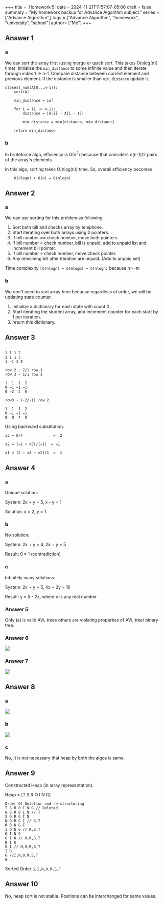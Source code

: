 +++
title = 'Homework 5'
date = 2024-11-21T11:57:07-05:00
draft = false
summary = "My homework backup for Advance Algorithm subject."
series = ["Advance Algorithm",]
tags = ["Advance Algorithm", "homework", "university", "school"]
author= ["Me"]
+++

## Answer 1

### a

We can sort the array first (using merge or quick sort. This takes O(nlog(n)) time). Initialize the `min_distance` to some infinite value and then iterate through index 1 -> n-1. Compare distance between current element and previous element. If the distance is smaller than `min_distance` update it.

```
closest_num(A[0...n-1]):
    sort(A)

    min_distance = inf

    for i = (1 -> n-1):
        distance = |A[i] - A[i - 1]|

        min_distance = min(distance, min_distance)

    return min_distance
```

### b

In bruteforce algo, efficiency is O($n^2$) because that considers n(n-1)/2 pairs of the array's elements.

In this algo, sorting takes O(nlog(n)) time. So, overall efficiency becomes

```
    O(nlogn) + Θ(n) = O(nlogn)
```


## Answer 2

### a

We can use sorting for this problem as following

1. Sort both bill and checks array by telephone.
2. Start iterating over both arrays using 2 pointers.
3. If bill number == check number, move both pointers.
4. If bill number < check number, bill is unpaid, add to unpaid list and increment bill pointer.
5. If bill number > check number, move check pointer.
6. Any remaining bill after iteration are unpaid. (Add to unpaid set).

Time complexity : `O(nlogn) + O(mlogm) = O(nlogn)` because n>=m

### b

We don't need to sort array here because regardless of order, we will be updating state counter.

1. Initialize a dictionary for each state with count 0.
2. Start iterating the student array, and increment counter for each start by 1 per iteration.
3. return this dictionary.

## Answer 3

```

1 1 1 2
2 1 1 3
1 −1 3 8

row 2 - 2/1 row 1
row 3 - 1/1 row 1
```

```
1  1  1  2
0 −1 −1 −1
0 −2  2  6

row3 - (-2/-1) row 2
```

```
1  1  1  2 
0 −1 −1 −1
0  0  4  8 
```

Using backward substitution.

```
x3 = 8/4              =  2

x2 = (−1 + x3)/(−1)  = −1

x1 = (2 − x3 − x2)/1  =  1
```

## Answer 4

### a
Unique solution:

System: 2x + y = 5, x - y = 1

Solution: x = 2, y = 1

### b
No solution:

System: 2x + y = 4, 2x + y = 5

Result: 0 = 1 (contradiction)

### c

Infinitely many solutions:

System: 2x + y = 5, 4x + 2y = 10

Result: y = 5 - 2x, where x is any real number


### Answer 5

Only (a) is valid AVL trees others are violating properties of AVL tree/ binary tree.


### Answer 6

![](6.png)

### Answer 7

![](7.png)

## Answer 8

### a

![](8a.png)

### b

![](8b.png)

### c

No, It is not necessary that heap by both the algos is same.


## Answer 9

Constructed Heap (in array representation).

Heap = [T S R O I N G]

```
Order Of Deletion and re-structuring
T S R O I N G // Deleted
G S R O I N // T
S O R G I N
N O R G I // S,T
R O N G I
I O N G // R,S,T
O I N G
G I N // O,R,S,T
N I G
G I // N,O,R,S,T
I G
G //I,N,O,R,S,T
G
```

Sorted Order `G,I,N,O,R,S,T`

## Answer 10

No, heap sort is not stable. Positions can be interchanged for same values.